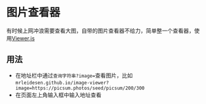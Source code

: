 # 图片查看器
有时候上网冲浪需要查看大图，自带的图片查看器不给力，简单整一个查看器，使用[Viewer.js](https://github.com/fengyuanchen/viewerjs)

## 用法
* 在地址栏中通过`查询字符串?image=`查看图片，比如`mrleidesen.github.io/image-viewer?image=https://picsum.photos/seed/picsum/200/300`
* 在页面左上角输入框中输入地址查看
